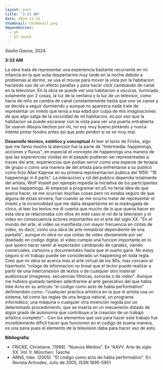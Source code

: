 ```yaml
---
layout: post
title: "3:33 AM"
date: 2024-11-24
thumbnail: thumbnail.png
dependencies:
  - p5
  - p5.sound
---
```


<div id="div-sketch">
  <script type="text/javascript" src="sketch.js"></script>
</div>

_Sasha Gauna_, 2024.

**3:33 AM**

La obra trata de representar una experiencia bastante recurrente en mi infancia en la que solia despertarme muy tarde en la noche debido a problemas al dormir, se usa el mouse para mover la vista por la habitacion haciendo uso de un efecto parallax y para hacer click cambiando de canal en la television.
En la obra se puede ver una habitacion a oscuras, iluminada solamente por 2 cosas, la luz de la ventana y la luz de un televisor, como hacia de niño se cambia de canal constantemente hasta que uno se canse y se decida a seguir durmiendo y aunque no aparezca nada trate de representar un miedo que tenia a esa edad por culpa de mis imaginaciones de que algo salga de la oscuridad de mi habitacion, es por eso que la habitacion se puede escanear con la vista para ver una puerta entrabierta. Se usaron dibujos hechos por mi, no soy muy bueno pintando y nunca intente pintar fondos antes asi que pido perdon si se ve muy mal.

**Desarrollo técnico, estético y conceptual** 
Al leer el texto de Fricke, algo que me llamo mucho la atencion fue la parte de "Intermedia: happenings, acciones y fluxus", en especial el concepto de happenings una manera de que las experiencias vividas en el pasado pudieran ser representadas a traves del arte, experiencias que podian servir como una especie de terapia de grupo o como una manera de del artista para enfrentarse a su publico como hizo Allan Kaprow en su primera representacion publica del 1959: "18 happenings in 6 parts". La interaccion y rol del publico dependia totalmente del artista, Wolf Vostell por ejemplo impedia la iniciativa de los participantes en sus happenings.
Al empezar a programar en p5 no tenia idea de que queria hacer, se me ocurrian muchas cosas pero no estaba seguro de que alguna de estas sirviera, fue cuando se me ocurrio tratar de representar el miedo y la incomodidad que me daba despertarme en la madrugada de chico, al leer los textos me di cuenta que mucho de lo que queria hacer en esta obra se relacionaba con ellos en este caso el rol de la television y el video en consecuencia actores importantes en el arte del siglo XX.
"En el mundo del arte, el video se manifiesta con mayor frecuencia en cintas de video, es decir, como una obra de arte inmaterial dependiente de una pantalla", aunque mi obra no usa cintas de video obviamente por ser diseñado en codigo digital, el video cumple una funcion importante en lo que quiero hacer sentir al expectador cambiando de canales, viendo comerciales, cartoons y documentales hasta que el sueño gane. No estoy seguro si mi trabajo puede ser considerado un happening en toda regla. 
Creo que mi obra se acerca mas al arte virtual de los 90s, mas cercano al hipertexto "colage de informacion no lineal que el lector puede realizar a partir de una interconexion de textos o de cualquier otro material audiovisual (imagenes, secuencias filmicas, sonoras o de video". 
Aunque me hubiera gustado tambien adentrarme al arte generativo del que habla Inke Arns en su articulo "el codigo como acto de habla performativo" definiendolo como -"cualquier práctica artística en la que el artista usa un sistema, tal como las reglas de una lengua natural, un programa informático, una máquina o cualquier otra invención regida por un determinado procedimiento, que se inserta en un mecanismo dotado de algún grado de autonomía que contribuye a la creación de un trabajo artístico completo"-. Con los elementos que use para hacer este trabajo fue increiblemente dificil hacer que funcionen en el codigo de buena manera, es una pena pues el elemento de la television daba para hacer uso de esto.

**Bibliografia**
- FRICKE, Christiane. (1999). “Nuevos Medios”. En “AAVV. Arte de siglo XX. Vol. II. München: Tasche
- ARNS, Inke. (2005). "El código como acto de habla performativo". En Revista Artnodes, Julio de 2005, ISSN 1695-5951



